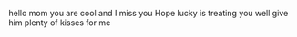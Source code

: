 hello mom you are cool and I miss you
Hope lucky is treating you well
give him plenty of kisses for me

